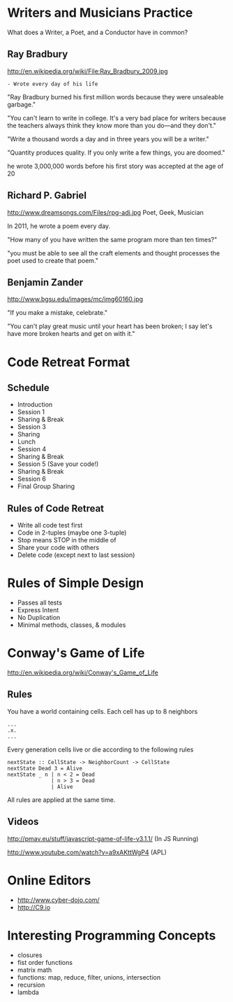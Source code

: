 
Writers and Musicians Practice
==============================

What does a Writer, a Poet, and a Conductor have in common?

Ray Bradbury
------------
http://en.wikipedia.org/wiki/File:Ray_Bradbury_2009.jpg

    - Wrote every day of his life

"Ray Bradbury burned his first million words because they were unsaleable garbage."

"You can't learn to write in college. It's a very bad place for writers because the teachers always think they know more than you do—and they don't."

"Write a thousand words a day and in three years you will be a writer."

"Quantity produces quality. If you only write a few things, you are doomed."


he wrote 3,000,000 words before his first story was accepted at the age of 20


Richard P. Gabriel
------------------
http://www.dreamsongs.com/Files/rpg-adj.jpg
Poet, Geek, Musician

In 2011, he wrote a poem every day.

"How many of you have written the same program more than ten times?"

"you must be able to see all the craft elements and thought processes the poet used to create that poem."

Benjamin Zander
---------------
http://www.bgsu.edu/images/mc/img60160.jpg

"If you make a mistake, celebrate."

"You can't play great music until your heart has been broken; I say let's have more broken hearts and get on with it."


Code Retreat Format
=====================

Schedule
--------
- Introduction
- Session 1
- Sharing & Break
- Session 3
- Sharing
- Lunch
- Session 4
- Sharing & Break
- Session 5 (Save your code!)
- Sharing & Break
- Session 6
- Final Group Sharing

Rules of Code Retreat
---------------------
- Write all code test first
- Code in 2-tuples (maybe one 3-tuple)
- Stop means STOP in the middle of
- Share your code with others
- Delete code (except next to last session)


Rules of Simple Design
======================
- Passes all tests
- Express Intent
- No Duplication
- Minimal methods, classes, & modules

Conway's Game of Life
=====================
http://en.wikipedia.org/wiki/Conway's_Game_of_Life

Rules
-----
You have a world containing cells. Each cell has up to 8 neighbors

```
...
.x.
...
```

Every generation cells live or die according to the following rules


```Haskel
nextState :: CellState -> NeighborCount -> CellState
nextState Dead 3 = Alive
nextState _ n | n < 2 = Dead
              | n > 3 = Dead
              | Alive
```

All rules are applied at the same time.

Videos
------

http://pmav.eu/stuff/javascript-game-of-life-v3.1.1/ (In JS Running)

http://www.youtube.com/watch?v=a9xAKttWgP4 (APL)


Online Editors
==============

- http://www.cyber-dojo.com/
- http://C9.io

Interesting Programming Concepts
================================

- closures
- fist order functions
- matrix math
- functions: map, reduce, filter, unions, intersection
- recursion
- lambda

